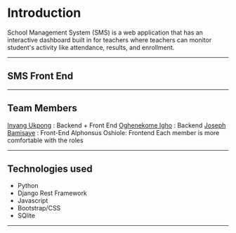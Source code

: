  # Introduction

School Management System (SMS) is a web application that has an interactive dashboard built in for teachers where teachers can monitor student's activity like attendance, results, and enrollment.

---

## SMS Front End

<!-- <https://cleanhub.netlify.app> -->

<!-- > You can visit the link to see how the front end was designed, the technology used for the front end is ReactJs -->

---

## Team Members

[Inyang Ukpong](github.com/InyangUkpong) : Backend + Front End
[Oghenekome Igho](github.com/meetkome) : Backend
[Joseph Bamisaye](github.com/Joethesaint) : Front-End
Alphonsus Oshiole: Frontend
Each member is more comfortable with the roles

---

## Technologies used

- Python
- Django Rest Framework
- Javascript
- Bootstrap/CSS
- SQlite

---
<!-- ## Packages/Dependencies used

- react-router-dom
- react-slick
- slick-carousel
- react-toastify
- axios
- react-redux
- reduxjs/toolkit
- fontawesome

--- -->

<!-- ## Challenge statement

The problem the Portfolio Project is intended to solve is the following:
To help users have an easier access to waste disposal systems in the state.
Motivate people into proper disposal and recycling of their waste products.
Educate people on the importance of proper waste disposal

Who the users will be
Tertiary institutions student with Smartphones
Working professionals with smartphones

Is this project relevant or dependent on a specific locale?
Relevant to people of Lagos & Ibadan and may later be expanded to major cities in Nigeria

Risks
No risk

Infrastructure
Describe your process for branching and merging in your team’s repository (e.g. GitHub flow, Picking the right branch-merge strategy)
Describe your strategy for deployment
Describe how you will populate your app with data
Describe what tools, automation or process you will use for testing

Existing Solutions
PSP
Lagos waste management
List any similar products or solutions that currently exist.
For each item in the list, explain similarities and differences

---

## Available Scripts

In the project directory, you can run:

### `npm start`

Runs the app in the development mode.\
Open [http://localhost:3000](http://localhost:3000) to view it in your browser.

The page will reload when you make changes.\
You may also see any lint errors in the console. -->